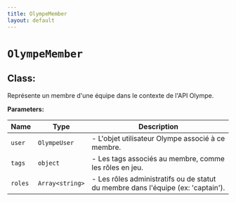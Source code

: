 ```yaml
---
title: OlympeMember
layout: default
---
```


# `OlympeMember`

## Class: 

Représente un membre d'une équipe dans le contexte de l'API Olympe.



**Parameters:**

| Name | Type | Description |
| ---- | ---- | ----------- |
| `user` | `OlympeUser` | - L'objet utilisateur Olympe associé à ce membre. |
| `tags` | `object` | - Les tags associés au membre, comme les rôles en jeu. |
| `roles` | `Array<string>` | - Les rôles administratifs ou de statut du membre dans l'équipe (ex: 'captain'). |

